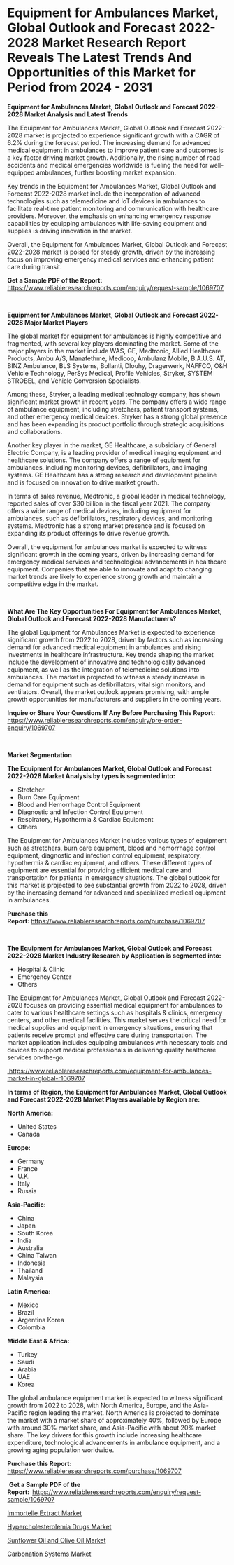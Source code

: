 <p><h1>Equipment for Ambulances Market, Global Outlook and Forecast 2022-2028 Market Research Report Reveals The Latest Trends And Opportunities of this Market for Period from 2024 - 2031</h1></p><p><strong>Equipment for Ambulances Market, Global Outlook and Forecast 2022-2028 Market Analysis and Latest Trends</strong></p>
<p><p>The Equipment for Ambulances Market, Global Outlook and Forecast 2022-2028 market is projected to experience significant growth with a CAGR of 6.2% during the forecast period. The increasing demand for advanced medical equipment in ambulances to improve patient care and outcomes is a key factor driving market growth. Additionally, the rising number of road accidents and medical emergencies worldwide is fueling the need for well-equipped ambulances, further boosting market expansion.</p><p>Key trends in the Equipment for Ambulances Market, Global Outlook and Forecast 2022-2028 market include the incorporation of advanced technologies such as telemedicine and IoT devices in ambulances to facilitate real-time patient monitoring and communication with healthcare providers. Moreover, the emphasis on enhancing emergency response capabilities by equipping ambulances with life-saving equipment and supplies is driving innovation in the market.</p><p>Overall, the Equipment for Ambulances Market, Global Outlook and Forecast 2022-2028 market is poised for steady growth, driven by the increasing focus on improving emergency medical services and enhancing patient care during transit.</p></p>
<p><strong>Get a Sample PDF of the Report:&nbsp;</strong> <a href="https://www.reliableresearchreports.com/enquiry/request-sample/1069707">https://www.reliableresearchreports.com/enquiry/request-sample/1069707</a></p>
<p>&nbsp;</p>
<p><strong>Equipment for Ambulances Market, Global Outlook and Forecast 2022-2028 Major Market Players</strong></p>
<p><p>The global market for equipment for ambulances is highly competitive and fragmented, with several key players dominating the market. Some of the major players in the market include WAS, GE, Medtronic, Allied Healthcare Products, Ambu A/S, Manafethme, Medicop, Ambulanz Mobile, B.A.U.S. AT, BINZ Ambulance, BLS Systems, Bollanti, Dlouhy, Dragerwerk, NAFFCO, O&H Vehicle Technology, PerSys Medical, Profile Vehicles, Stryker, SYSTEM STROBEL, and Vehicle Conversion Specialists.</p><p>Among these, Stryker, a leading medical technology company, has shown significant market growth in recent years. The company offers a wide range of ambulance equipment, including stretchers, patient transport systems, and other emergency medical devices. Stryker has a strong global presence and has been expanding its product portfolio through strategic acquisitions and collaborations.</p><p>Another key player in the market, GE Healthcare, a subsidiary of General Electric Company, is a leading provider of medical imaging equipment and healthcare solutions. The company offers a range of equipment for ambulances, including monitoring devices, defibrillators, and imaging systems. GE Healthcare has a strong research and development pipeline and is focused on innovation to drive market growth.</p><p>In terms of sales revenue, Medtronic, a global leader in medical technology, reported sales of over $30 billion in the fiscal year 2021. The company offers a wide range of medical devices, including equipment for ambulances, such as defibrillators, respiratory devices, and monitoring systems. Medtronic has a strong market presence and is focused on expanding its product offerings to drive revenue growth.</p><p>Overall, the equipment for ambulances market is expected to witness significant growth in the coming years, driven by increasing demand for emergency medical services and technological advancements in healthcare equipment. Companies that are able to innovate and adapt to changing market trends are likely to experience strong growth and maintain a competitive edge in the market.</p></p>
<p>&nbsp;</p>
<p><strong>What Are The Key Opportunities For Equipment for Ambulances Market, Global Outlook and Forecast 2022-2028 Manufacturers?</strong></p>
<p><p>The global Equipment for Ambulances Market is expected to experience significant growth from 2022 to 2028, driven by factors such as increasing demand for advanced medical equipment in ambulances and rising investments in healthcare infrastructure. Key trends shaping the market include the development of innovative and technologically advanced equipment, as well as the integration of telemedicine solutions into ambulances. The market is projected to witness a steady increase in demand for equipment such as defibrillators, vital sign monitors, and ventilators. Overall, the market outlook appears promising, with ample growth opportunities for manufacturers and suppliers in the coming years.</p></p>
<p><strong>Inquire or Share Your Questions If Any Before Purchasing This Report:</strong> <a href="https://www.reliableresearchreports.com/enquiry/pre-order-enquiry/1069707">https://www.reliableresearchreports.com/enquiry/pre-order-enquiry/1069707</a></p>
<p>&nbsp;</p>
<p><strong>Market Segmentation</strong></p>
<p><strong>The Equipment for Ambulances Market, Global Outlook and Forecast 2022-2028 Market Analysis by types is segmented into:</strong></p>
<p><ul><li>Stretcher</li><li>Burn Care Equipment</li><li>Blood and Hemorrhage Control Equipment</li><li>Diagnostic and Infection Control Equipment</li><li>Respiratory, Hypothermia & Cardiac Equipment</li><li>Others</li></ul></p>
<p><p>The Equipment for Ambulances Market includes various types of equipment such as stretchers, burn care equipment, blood and hemorrhage control equipment, diagnostic and infection control equipment, respiratory, hypothermia & cardiac equipment, and others. These different types of equipment are essential for providing efficient medical care and transportation for patients in emergency situations. The global outlook for this market is projected to see substantial growth from 2022 to 2028, driven by the increasing demand for advanced and specialized medical equipment in ambulances.</p></p>
<p><strong>Purchase this Report:&nbsp;</strong><a href="https://www.reliableresearchreports.com/purchase/1069707">https://www.reliableresearchreports.com/purchase/1069707</a></p>
<p>&nbsp;</p>
<p><strong>The Equipment for Ambulances Market, Global Outlook and Forecast 2022-2028 Market Industry Research by Application is segmented into:</strong></p>
<p><ul><li>Hospital & Clinic</li><li>Emergency Center</li><li>Others</li></ul></p>
<p><p>The Equipment for Ambulances Market, Global Outlook and Forecast 2022-2028 focuses on providing essential medical equipment for ambulances to cater to various healthcare settings such as hospitals & clinics, emergency centers, and other medical facilities. This market serves the critical need for medical supplies and equipment in emergency situations, ensuring that patients receive prompt and effective care during transportation. The market application includes equipping ambulances with necessary tools and devices to support medical professionals in delivering quality healthcare services on-the-go.</p></p>
<p><a href="https://www.reliableresearchreports.com/equipment-for-ambulances-market-in-global-r1069707">&nbsp;https://www.reliableresearchreports.com/equipment-for-ambulances-market-in-global-r1069707</a></p>
<p><strong>In terms of Region, the Equipment for Ambulances Market, Global Outlook and Forecast 2022-2028 Market Players available by Region are:</strong></p>
<p>
    <p> <strong> North America: </strong>
        <ul>
            <li>United States</li>
            <li>Canada</li>
        </ul>
        </p> 
    <p> <strong> Europe: </strong>
        <ul>
            <li>Germany</li>
            <li>France</li>
            <li>U.K.</li>
            <li>Italy</li>
            <li>Russia</li>
        </ul>
        </p> 
    <p> <strong> Asia-Pacific: </strong>
        <ul>
            <li>China</li>
            <li>Japan</li>
            <li>South Korea</li>
            <li>India</li>
            <li>Australia</li>
            <li>China Taiwan</li>
            <li>Indonesia</li>
            <li>Thailand</li>
            <li>Malaysia</li>
        </ul>
        </p> 
    <p> <strong> Latin America: </strong>
        <ul>
            <li>Mexico</li>
            <li>Brazil</li>
            <li>Argentina Korea</li>
            <li>Colombia</li>
        </ul>
        </p> 
    <p> <strong> Middle East & Africa: </strong>
        <ul>
            <li>Turkey</li>
            <li>Saudi</li>
            <li>Arabia</li>
            <li>UAE</li>
            <li>Korea</li>
        </ul>
    </p>
    </p>
<p><p>The global ambulance equipment market is expected to witness significant growth from 2022 to 2028, with North America, Europe, and the Asia-Pacific region leading the market. North America is projected to dominate the market with a market share of approximately 40%, followed by Europe with around 30% market share, and Asia-Pacific with about 20% market share. The key drivers for this growth include increasing healthcare expenditure, technological advancements in ambulance equipment, and a growing aging population worldwide.</p></p>
<p><strong>Purchase this Report: </strong><a href="https://www.reliableresearchreports.com/purchase/1069707">https://www.reliableresearchreports.com/purchase/1069707</a></p>
<p>&nbsp;<strong>Get a Sample PDF of the Report:&nbsp;&nbsp;</strong><a href="https://www.reliableresearchreports.com/enquiry/request-sample/1069707">https://www.reliableresearchreports.com/enquiry/request-sample/1069707</a></p>
<p><strong></strong></p>
<p><p><a href="https://github.com/neilMartin36/Market-Research-Report-List-1/blob/main/immortelle-extract-market.md">Immortelle Extract Market</a></p><p><a href="https://github.com/sydneyHley85/Market-Research-Report-List-1/blob/main/hypercholesterolemia-drugs-market.md">Hypercholesterolemia Drugs Market</a></p><p><a href="https://www.linkedin.com/pulse/insights-sunflower-oil-olive-market-players-size-geographical-dnjuf?trackingId=A0dQl3bSj0KAfqJg9rImEg%3D%3D">Sunflower Oil and Olive Oil Market</a></p><p><a href="https://www.linkedin.com/pulse/global-carbonation-systems-market-size-share-analysis-product-acxaf?trackingId=fzX7kx1d5UdUxhlod3vSeA%3D%3D">Carbonation Systems Market</a></p></p>